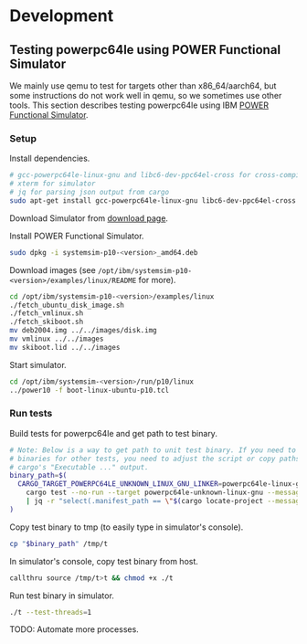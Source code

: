 # Development

## Testing powerpc64le using POWER Functional Simulator

We mainly use qemu to test for targets other than x86_64/aarch64, but some instructions do not work well in qemu, so we sometimes use other tools. This section describes testing powerpc64le using IBM [POWER Functional Simulator](https://www.ibm.com/support/pages/node/6491145).

### Setup

Install dependencies.

```sh
# gcc-powerpc64le-linux-gnu and libc6-dev-ppc64el-cross for cross-compiling
# xterm for simulator
# jq for parsing json output from cargo
sudo apt-get install gcc-powerpc64le-linux-gnu libc6-dev-ppc64el-cross xterm jq
```

Download Simulator from [download page](https://www.ibm.com/support/pages/node/6493437).

Install POWER Functional Simulator.

```sh
sudo dpkg -i systemsim-p10-<version>_amd64.deb
```

Download images (see `/opt/ibm/systemsim-p10-<version>/examples/linux/README` for more).

```sh
cd /opt/ibm/systemsim-p10-<version>/examples/linux
./fetch_ubuntu_disk_image.sh
./fetch_vmlinux.sh
./fetch_skiboot.sh
mv deb2004.img ../../images/disk.img
mv vmlinux ../../images
mv skiboot.lid ../../images
```

Start simulator.

```sh
cd /opt/ibm/systemsim-<version>/run/p10/linux
../power10 -f boot-linux-ubuntu-p10.tcl
```

### Run tests

Build tests for powerpc64le and get path to test binary.

```sh
# Note: Below is a way to get path to unit test binary. If you need to get
# binaries for other tests, you need to adjust the script or copy paths from
# cargo's "Executable ..." output.
binary_path=$(
  CARGO_TARGET_POWERPC64LE_UNKNOWN_LINUX_GNU_LINKER=powerpc64le-linux-gnu-gcc \
    cargo test --no-run --target powerpc64le-unknown-linux-gnu --message-format=json --release \
    | jq -r "select(.manifest_path == \"$(cargo locate-project --message-format=plain)\") | select(.executable != null) | .executable"
)
```

Copy test binary to tmp (to easily type in simulator's console).

```sh
cp "$binary_path" /tmp/t
```

In simulator's console, copy test binary from host.

```sh
callthru source /tmp/t>t && chmod +x ./t
```

Run test binary in simulator.

```sh
./t --test-threads=1
```

TODO: Automate more processes.
